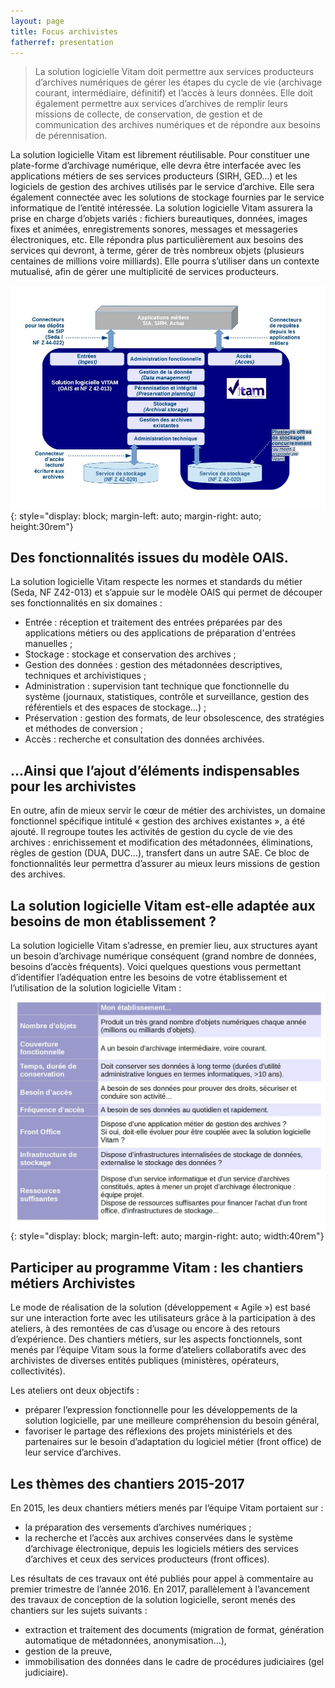 ```yaml
---
layout: page
title: Focus archivistes
fatherref: presentation
---
```


>La solution logicielle Vitam doit permettre aux services producteurs d’archives numériques de gérer les étapes du cycle de vie (archivage courant, intermédiaire, définitif) et l’accès à leurs données. Elle doit également permettre aux services d’archives de remplir leurs missions de collecte, de conservation, de gestion et de communication des archives numériques et de répondre aux besoins de pérennisation.

La solution logicielle Vitam est librement réutilisable. Pour constituer une plate-forme d’archivage numérique, elle devra être interfacée avec les applications métiers de ses services producteurs (SIRH, GED…) et les logiciels de gestion des archives utilisés par le service d’archive. Elle sera également connectée avec les solutions de stockage fournies par le service informatique de l’entité intéressée.
La solution logicielle Vitam assurera la prise en charge d’objets variés : fichiers bureautiques, données, images fixes et animées, enregistrements sonores, messages et messageries électroniques, etc.
Elle répondra plus particulièrement aux besoins des services qui devront, à terme, gérer de très nombreux objets (plusieurs centaines de millions voire milliards). Elle pourra s’utiliser dans un contexte mutualisé, afin de gérer une multiplicité de services producteurs.

![Schéma SAE Vitam](/public/images/SchemaSAEVitam.jpg){: style="display: block; margin-left: auto; margin-right: auto; height:30rem"} 

## Des fonctionnalités issues du modèle OAIS.

La solution logicielle Vitam respecte les normes et standards du métier (Seda, NF Z42-013) et s’appuie sur le modèle OAIS qui permet de découper ses fonctionnalités en six domaines :

* Entrée : réception et traitement des entrées préparées par des applications métiers ou des applications de préparation d'entrées manuelles ;
* Stockage : stockage et conservation des archives ;
* Gestion des données : gestion des métadonnées descriptives, techniques et archivistiques ;
* Administration : supervision tant technique que fonctionnelle du système (journaux, statistiques, contrôle et surveillance, gestion des référentiels et des espaces de stockage…) ;
* Préservation : gestion des formats, de leur obsolescence, des stratégies et méthodes de conversion ;
* Accès : recherche et consultation des données archivées.

## ...Ainsi que l’ajout d’éléments indispensables pour les archivistes

En outre, afin de mieux servir le cœur de métier des archivistes, un domaine fonctionnel spécifique intitulé « gestion des archives existantes », a été ajouté. Il regroupe toutes les activités de gestion du cycle de vie des archives : enrichissement et modification des métadonnées, éliminations, règles de gestion (DUA, DUC…), transfert dans un autre SAE.
Ce bloc de fonctionnalités leur permettra d’assurer au mieux leurs missions de gestion des archives.

## La solution logicielle Vitam est-elle adaptée aux besoins de mon établissement ?

La solution logicielle Vitam s’adresse, en premier lieu, aux structures ayant un besoin d’archivage numérique conséquent (grand nombre de données, besoins d’accès fréquents). Voici quelques questions vous permettant d’identifier l’adéquation entre les besoins de votre établissement et l’utilisation de la solution logicielle Vitam :
![Questions clés sur un projet Vitam](/public/images/CribleIntegrationVitam.jpg){: style="display: block; margin-left: auto; margin-right: auto; width:40rem"}


## Participer au programme Vitam : les chantiers métiers Archivistes

Le mode de réalisation de la solution (développement « Agile ») est basé sur une interaction forte avec les utilisateurs grâce à la participation à des ateliers, à des remontées de cas d’usage ou encore à des retours d’expérience.
Des chantiers métiers, sur les aspects fonctionnels, sont menés par l’équipe Vitam sous la forme d’ateliers collaboratifs avec des archivistes de diverses entités publiques (ministères, opérateurs, collectivités). 

Les ateliers ont deux objectifs :

* préparer l’expression fonctionnelle pour les développements de la solution logicielle, par une meilleure compréhension du besoin général,
* favoriser le partage des réflexions des projets ministériels et des partenaires sur le besoin d’adaptation du logiciel métier (front office) de leur service d’archives.

 
## Les thèmes des chantiers 2015-2017

En 2015, les deux chantiers métiers menés par l’équipe Vitam portaient sur :

* la préparation des versements d’archives numériques ;
* la recherche et l’accès aux archives conservées dans le système d’archivage électronique, depuis les logiciels métiers des services d’archives et ceux des services producteurs (front offices).

Les résultats de ces travaux ont été publiés pour appel à commentaire au premier trimestre de l’année 2016.
En 2017, parallèlement à l’avancement des travaux de conception de la solution logicielle, seront menés des chantiers sur les sujets suivants : 

* extraction et traitement des documents (migration de format, génération automatique de métadonnées, anonymisation...), 
* gestion de la preuve, 
* immobilisation des données dans le cadre de procédures judiciaires (gel judiciaire).